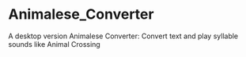 # Animalese_Converter
A desktop version Animalese Converter: Convert text and play syllable sounds like Animal Crossing
